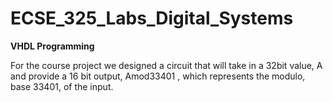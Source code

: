# ECSE_325_Labs_Digital_Systems

**VHDL Programming**

For the course project we designed a circuit that will take in a 32bit value, A and provide a 16 bit output, Amod33401 , which represents the modulo, base 33401, of the input. 
